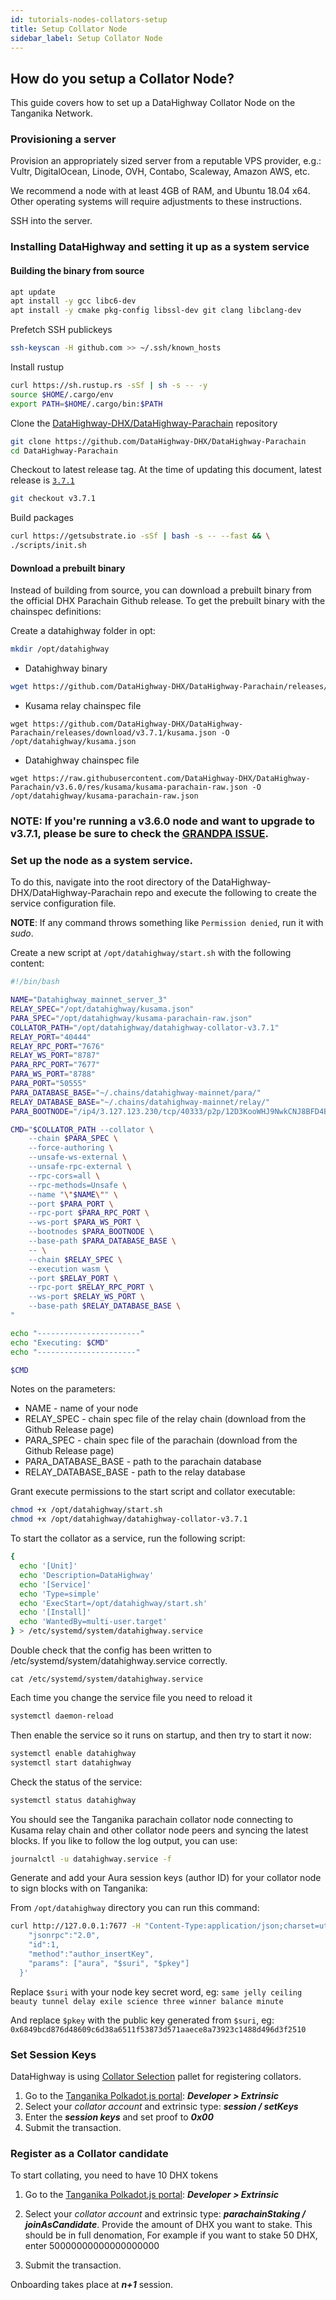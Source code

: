 ```yaml
---
id: tutorials-nodes-collators-setup
title: Setup Collator Node
sidebar_label: Setup Collator Node
---
```


## How do you setup a Collator Node?

This guide covers how to set up a DataHighway Collator Node on the Tanganika Network.

### Provisioning a server

Provision an appropriately sized server from a reputable VPS provider, e.g.: Vultr, DigitalOcean, Linode, OVH, Contabo, Scaleway, Amazon AWS, etc.

We recommend a node with at least 4GB of RAM, and Ubuntu 18.04 x64. Other operating systems will require adjustments to these instructions.

SSH into the server.

### Installing DataHighway and setting it up as a system service

#### Building the binary from source

```bash
apt update
apt install -y gcc libc6-dev
apt install -y cmake pkg-config libssl-dev git clang libclang-dev
```

Prefetch SSH publickeys

```bash
ssh-keyscan -H github.com >> ~/.ssh/known_hosts
```

Install rustup

```bash
curl https://sh.rustup.rs -sSf | sh -s -- -y
source $HOME/.cargo/env
export PATH=$HOME/.cargo/bin:$PATH
```

Clone the [DataHighway-DHX/DataHighway-Parachain](https://github.com/DataHighway-DHX/DataHighway-Parachain) repository

```bash
git clone https://github.com/DataHighway-DHX/DataHighway-Parachain
cd DataHighway-Parachain
```

Checkout to latest release tag. At the time of updating this document, latest release is [`3.7.1`](https://github.com/DataHighway-DHX/DataHighway-Parachain/releases/tag/v3.7.1)

```bash
git checkout v3.7.1
```

Build packages

```bash
curl https://getsubstrate.io -sSf | bash -s -- --fast && \
./scripts/init.sh
```

#### Download a prebuilt binary

Instead of building from source, you can download a prebuilt binary from the official DHX Parachain Github release. To get the prebuilt binary with the chainspec definitions:

Create a datahighway folder in opt:
```sh
mkdir /opt/datahighway
```

- Datahighway binary
```sh
wget https://github.com/DataHighway-DHX/DataHighway-Parachain/releases/download/v3.7.1/datahighway-collator -O /opt/datahighway/datahighway-collator-v3.7.1
```

- Kusama relay chainspec file 
```
wget https://github.com/DataHighway-DHX/DataHighway-Parachain/releases/download/v3.7.1/kusama.json -O /opt/datahighway/kusama.json
```

- Datahighway chainspec file
```
wget https://raw.githubusercontent.com/DataHighway-DHX/DataHighway-Parachain/v3.6.0/res/kusama/kusama-parachain-raw.json -O /opt/datahighway/kusama-parachain-raw.json
```

### **NOTE**: If you're running a v3.6.0 node and want to upgrade to v3.7.1, please be sure to check the [GRANDPA ISSUE](https://github.com/DataHighway-DHX/DataHighway-Parachain/wiki/%5BWIP%5D-2022-11-12-GRANDPA-ISSUE).

### Set up the node as a system service.

To do this, navigate into the root directory of the DataHighway-DHX/DataHighway-Parachain repo and execute the following to create the service configuration file.

**NOTE**: If any command throws something like `Permission denied`, run it with *sudo*.

Create a new script at `/opt/datahighway/start.sh` with the following content:

```bash
#!/bin/bash

NAME="Datahighway_mainnet_server_3"
RELAY_SPEC="/opt/datahighway/kusama.json"
PARA_SPEC="/opt/datahighway/kusama-parachain-raw.json"
COLLATOR_PATH="/opt/datahighway/datahighway-collator-v3.7.1"
RELAY_PORT="40444"
RELAY_RPC_PORT="7676"
RELAY_WS_PORT="8787"
PARA_RPC_PORT="7677"
PARA_WS_PORT="8788"
PARA_PORT="50555"
PARA_DATABASE_BASE="~/.chains/datahighway-mainnet/para/"
RELAY_DATABASE_BASE="~/.chains/datahighway-mainnet/relay/"
PARA_BOOTNODE="/ip4/3.127.123.230/tcp/40333/p2p/12D3KooWHJ9NwkCNJ8BFD4BptJybQQSyBJm1mtr3XRpfqWR5vjaj"

CMD="$COLLATOR_PATH --collator \
	--chain $PARA_SPEC \
	--force-authoring \
	--unsafe-ws-external \
	--unsafe-rpc-external \
	--rpc-cors=all \
	--rpc-methods=Unsafe \
	--name "\"$NAME\"" \
	--port $PARA_PORT \
	--rpc-port $PARA_RPC_PORT \
	--ws-port $PARA_WS_PORT \
	--bootnodes $PARA_BOOTNODE \
	--base-path $PARA_DATABASE_BASE \
	-- \
	--chain $RELAY_SPEC \
	--execution wasm \
	--port $RELAY_PORT \
	--rpc-port $RELAY_RPC_PORT \
	--ws-port $RELAY_WS_PORT \
	--base-path $RELAY_DATABASE_BASE \
"

echo "-----------------------"
echo "Executing: $CMD"
echo "----------------------"

$CMD
```

Notes on the parameters:
- NAME - name of your node
- RELAY_SPEC - chain spec file of the relay chain (download from the Github Release page)
- PARA_SPEC - chain spec file of the parachain (download from the Github Release page)
- PARA_DATABASE_BASE - path to the parachain database
- RELAY_DATABASE_BASE - path to the relay database

Grant execute permissions to the start script and collator executable:
```bash
chmod +x /opt/datahighway/start.sh
chmod +x /opt/datahighway/datahighway-collator-v3.7.1
```

To start the collator as a service, run the following script:

```bash
{
  echo '[Unit]'
  echo 'Description=DataHighway'
  echo '[Service]'
  echo 'Type=simple'
  echo 'ExecStart=/opt/datahighway/start.sh'
  echo '[Install]'
  echo 'WantedBy=multi-user.target'
} > /etc/systemd/system/datahighway.service
```

Double check that the config has been written to /etc/systemd/system/datahighway.service correctly.
```
cat /etc/systemd/system/datahighway.service
```

Each time you change the service file you need to reload it
```bash
systemctl daemon-reload
```

Then enable the service so it runs on startup, and then try to start it now:

```bash
systemctl enable datahighway
systemctl start datahighway
```

Check the status of the service:

```bash
systemctl status datahighway
```

You should see the Tanganika parachain collator node connecting to Kusama relay chain and other collator node peers and syncing the latest blocks. If you like to follow the log output, you can use:

```bash
journalctl -u datahighway.service -f
```

Generate and add your Aura session keys (author ID) for your collator node to sign blocks with on Tanganika:

From `/opt/datahighway` directory you can run this command:
```bash
curl http://127.0.0.1:7677 -H "Content-Type:application/json;charset=utf-8" -d   '{
    "jsonrpc":"2.0",
    "id":1,
    "method":"author_insertKey",
    "params": ["aura", "$suri", "$pkey"]
  }'
```
Replace `$suri` with your node key secret word, eg: `same jelly ceiling beauty tunnel delay exile science three winner balance minute`

And replace `$pkey` with the public key generated from `$suri`, eg: `0x6849bcd876d48609c6d38a6511f53873d571aaece8a73923c1488d496d3f2510`

### Set Session Keys

DataHighway is using [Collator Selection](https://paritytech.github.io/cumulus/pallet_collator_selection/index.html) pallet for registering collators.

1. Go to the [Tanganika Polkadot.js portal](https://polkadot.js.org/apps/?rpc=wss%3A%2F%2Ftanganika.datahighway.com#/explorer): **_Developer > Extrinsic_**
2. Select your _collator account_ and extrinsic type: **_session / setKeys_**
3. Enter the **_session keys_** and set proof to **_0x00_**
4. Submit the transaction.

### Register as a Collator candidate

To start collating, you need to have 10 DHX tokens 

1. Go to the [Tanganika Polkadot.js portal](https://polkadot.js.org/apps/?rpc=wss%3A%2F%2Ftanganika.datahighway.com#/explorer): **_Developer > Extrinsic_**

2. Select your _collator account_ and extrinsic type: **_parachainStaking / joinAsCandidate_**. Provide the amount of DHX you want to stake. This should be in full denomation, For example if you want to stake 50 DHX, enter 50000000000000000000

3. Submit the transaction.

Onboarding takes place at **_n+1_** session.
